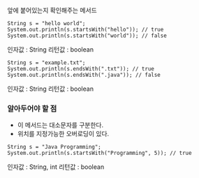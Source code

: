 
앞에 붙어있는지 확인해주는 메서드 
```
String s = "hello world";
System.out.println(s.startsWith("hello")); // true
System.out.println(s.startsWith("world")); // false
```


인자값 : String
리턴값 : boolean 


```
String s = "example.txt";
System.out.println(s.endsWith(".txt")); // true
System.out.println(s.endsWith(".java")); // false
```


인자값 : String
리턴값 : boolean 


### 알아두어야 할 점

- 이 메서드는 대소문자를 구분한다. 
- 위치를 지정가능한 오버로딩이 있다. 

```
String s = "Java Programming";
System.out.println(s.startsWith("Programming", 5)); // true
```

인자값 : String, int
리턴값 : boolean
